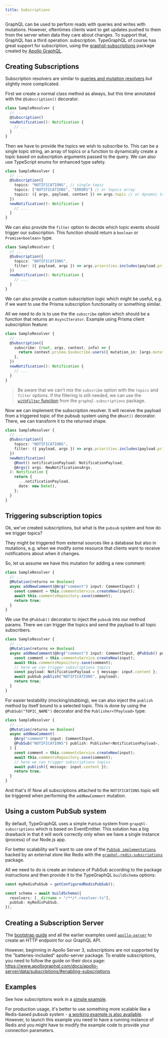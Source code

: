```yaml
---
title: Subscriptions
---
```


GraphQL can be used to perform reads with queries and writes with mutations.
However, oftentimes clients want to get updates pushed to them from the server when data they care about changes.
To support that, GraphQL has a third operation: subscription. TypeGraphQL of course has great support for subscription, using the [graphql-subscriptions](https://github.com/apollographql/graphql-subscriptions) package created by [Apollo GraphQL](https://www.apollographql.com/).

## Creating Subscriptions

Subscription resolvers are similar to [queries and mutation resolvers](resolvers.md) but slightly more complicated.

First we create a normal class method as always, but this time annotated with the `@Subscription()` decorator.

```typescript
class SampleResolver {
  // ...
  @Subscription()
  newNotification(): Notification {
    // ...
  }
}
```

Then we have to provide the topics we wish to subscribe to. This can be a single topic string, an array of topics or a function to dynamically create a topic based on subscription arguments passed to the query. We can also use TypeScript enums for enhanced type safety.

```typescript
class SampleResolver {
  // ...
  @Subscription({
    topics: "NOTIFICATIONS", // single topic
    topics: ["NOTIFICATIONS", "ERRORS"] // or topics array
    topics: ({ args, payload, context }) => args.topic // or dynamic topic function
  })
  newNotification(): Notification {
    // ...
  }
}
```

We can also provide the `filter` option to decide which topic events should trigger our subscription.
This function should return a `boolean` or `Promise<boolean>` type.

```typescript
class SampleResolver {
  // ...
  @Subscription({
    topics: "NOTIFICATIONS",
    filter: ({ payload, args }) => args.priorities.includes(payload.priority),
  })
  newNotification(): Notification {
    // ...
  }
}
```

We can also provide a custom subscription logic which might be useful, e.g. if we want to use the Prisma subscription functionality or something similar.

All we need to do is to use the the `subscribe` option which should be a function that returns an `AsyncIterator`. Example using Prisma client subscription feature:

```typescript
class SampleResolver {
  // ...
  @Subscription({
    subscribe: (root, args, context, info) => {
      return context.prisma.$subscribe.users({ mutation_in: [args.mutationType] });
    },
  })
  newNotification(): Notification {
    // ...
  }
}
```

> Be aware that we can't mix the `subscribe` option with the `topics` and `filter` options. If the filtering is still needed, we can use the [`withFilter` function](https://github.com/apollographql/graphql-subscriptions#filters) from the `graphql-subscriptions` package.

Now we can implement the subscription resolver. It will receive the payload from a triggered topic of the pubsub system using the `@Root()` decorator. There, we can transform it to the returned shape.

```typescript
class SampleResolver {
  // ...
  @Subscription({
    topics: "NOTIFICATIONS",
    filter: ({ payload, args }) => args.priorities.includes(payload.priority),
  })
  newNotification(
    @Root() notificationPayload: NotificationPayload,
    @Args() args: NewNotificationsArgs,
  ): Notification {
    return {
      ...notificationPayload,
      date: new Date(),
    };
  }
}
```

## Triggering subscription topics

Ok, we've created subscriptions, but what is the `pubsub` system and how do we trigger topics?

They might be triggered from external sources like a database but also in mutations,
e.g. when we modify some resource that clients want to receive notifications about when it changes.

So, let us assume we have this mutation for adding a new comment:

```typescript
class SampleResolver {
  // ...
  @Mutation(returns => Boolean)
  async addNewComment(@Arg("comment") input: CommentInput) {
    const comment = this.commentsService.createNew(input);
    await this.commentsRepository.save(comment);
    return true;
  }
}
```

We use the `@PubSub()` decorator to inject the `pubsub` into our method params.
There we can trigger the topics and send the payload to all topic subscribers.

```typescript
class SampleResolver {
  // ...
  @Mutation(returns => Boolean)
  async addNewComment(@Arg("comment") input: CommentInput, @PubSub() pubSub: PubSubEngine) {
    const comment = this.commentsService.createNew(input);
    await this.commentsRepository.save(comment);
    // here we can trigger subscriptions topics
    const payload: NotificationPayload = { message: input.content };
    await pubSub.publish("NOTIFICATIONS", payload);
    return true;
  }
}
```

For easier testability (mocking/stubbing), we can also inject the `publish` method by itself bound to a selected topic.
This is done by using the `@PubSub("TOPIC_NAME")` decorator and the `Publisher<TPayload>` type:

```typescript
class SampleResolver {
  // ...
  @Mutation(returns => Boolean)
  async addNewComment(
    @Arg("comment") input: CommentInput,
    @PubSub("NOTIFICATIONS") publish: Publisher<NotificationPayload>,
  ) {
    const comment = this.commentsService.createNew(input);
    await this.commentsRepository.save(comment);
    // here we can trigger subscriptions topics
    await publish({ message: input.content });
    return true;
  }
}
```

And that's it! Now all subscriptions attached to the `NOTIFICATIONS` topic will be triggered when performing the `addNewComment` mutation.

## Using a custom PubSub system

By default, TypeGraphQL uses a simple `PubSub` system from `grapqhl-subscriptions` which is based on EventEmitter.
This solution has a big drawback in that it will work correctly only when we have a single instance (process) of our Node.js app.

For better scalability we'll want to use one of the [`PubSub implementations`](https://github.com/apollographql/graphql-subscriptions#pubsub-implementations) backed by an external store like Redis with the [`graphql-redis-subscriptions`](https://github.com/davidyaha/graphql-redis-subscriptions) package.

All we need to do is create an instance of PubSub according to the package instructions and then provide it to the TypeGraphQL `buildSchema` options:

```typescript
const myRedisPubSub = getConfiguredRedisPubSub();

const schema = await buildSchema({
  resolvers: [__dirname + "/**/*.resolver.ts"],
  pubSub: myRedisPubSub,
});
```

## Creating a Subscription Server

The [bootstrap guide](bootstrap.md) and all the earlier examples used [`apollo-server`](https://github.com/apollographql/apollo-server) to create an HTTP endpoint for our GraphQL API.

However, beginning in Apollo Server 3, subscriptions are not supported by the "batteries-included" apollo-server package. To enable subscriptions, you need to follow the guide on their docs page:
https://www.apollographql.com/docs/apollo-server/data/subscriptions/#enabling-subscriptions

## Examples

See how subscriptions work in a [simple example](https://github.com/MichalLytek/type-graphql/tree/master/examples/simple-subscriptions).

For production usage, it's better to use something more scalable like a Redis-based pubsub system - [a working example is also available](https://github.com/MichalLytek/type-graphql/tree/master/examples/redis-subscriptions).
However, to launch this example you need to have a running instance of Redis and you might have to modify the example code to provide your connection parameters.
